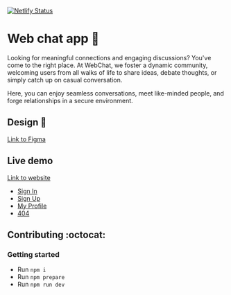 [![Netlify Status](https://api.netlify.com/api/v1/badges/179e1a34-bdc5-4e69-9cca-018c140ffc7a/deploy-status)](https://app.netlify.com/sites/spontaneous-panda-71c00f/deploys)

# Web chat app :milky_way:

Looking for meaningful connections and engaging discussions? You've come to the right place. At WebChat, we foster a dynamic community, welcoming users from all walks of life to share ideas, debate thoughts, or simply catch up on casual conversation.

Here, you can enjoy seamless conversations, meet like-minded people, and forge relationships in a secure environment.

## Design :art:

[Link to Figma](https://www.figma.com/file/9dNWlN52yssnOfbxHvzA1Z/Web-chat?type=design&node-id=0%3A1&mode=design&t=Yjczdu3gagS2FMBG-1)

## Live demo

[Link to website](https://deploy--spontaneous-panda-71c00f.netlify.app/)
- [Sign In](https://deploy--spontaneous-panda-71c00f.netlify.app/sign-in)
- [Sign Up](https://deploy--spontaneous-panda-71c00f.netlify.app/sign-up)
- [My Profile](https://deploy--spontaneous-panda-71c00f.netlify.app/my-profile)
- [404](https://deploy--spontaneous-panda-71c00f.netlify.app/abracadabra)


## Contributing :octocat:

### Getting started

- Run `npm i`
- Run `npm prepare`
- Run `npm run dev`
